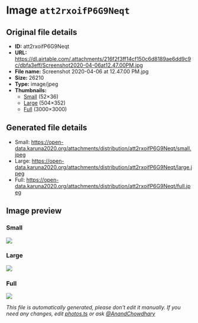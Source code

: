 # Image `att2rxoifP6G9Neqt`

## Original file details

- **ID:** att2rxoifP6G9Neqt
- **URL:** https://dl.airtable.com/.attachments/216f2f3ff14cf150c6d8189ae6dd9c9c/dbfa3eff/Screenshot2020-04-06at12.47.00PM.jpg
- **File name:** Screenshot 2020-04-06 at 12.47.00 PM.jpg
- **Size:** 26210
- **Type:** image/jpeg
- **Thumbnails:**
  - [Small](https://dl.airtable.com/.attachmentThumbnails/6caeeacb100885f8f1fa867f20a699ff/3ef58387) (52×36)
  - [Large](https://dl.airtable.com/.attachmentThumbnails/100e3ed5c4a588ac5077c7cfc95b8998/249a932c) (504×352)
  - [Full](https://dl.airtable.com/.attachmentThumbnails/8a3596d5deab07eb787659292b5bb90a/e5fb5c93) (3000×3000)

## Generated file details

- Small: https://open-data.karuna2020.org/attachments/distribution/att2rxoifP6G9Neqt/small.jpeg
- Large: https://open-data.karuna2020.org/attachments/distribution/att2rxoifP6G9Neqt/large.jpeg
- Full: https://open-data.karuna2020.org/attachments/distribution/att2rxoifP6G9Neqt/full.jpeg

## Image preview

### Small

![](https://open-data.karuna2020.org/attachments/distribution/att2rxoifP6G9Neqt/small.jpeg)

### Large

![](https://open-data.karuna2020.org/attachments/distribution/att2rxoifP6G9Neqt/large.jpeg)

### Full

![](https://open-data.karuna2020.org/attachments/distribution/att2rxoifP6G9Neqt/full.jpeg)

_This file is automatically generated, please don't edit it manually. If you need any changes, edit [photos.ts](/photos.ts) or ask [@AnandChowdhary](https://github.com/AnandChowdhary)_

